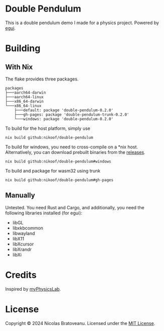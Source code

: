 # Double Pendulum

This is a double pendulum demo I made for a physics project. Powered by [egui](https://github.com/emilk/egui).

# Building

## With Nix

The flake provides three packages.

```
packages
├───aarch64-darwin
├───aarch64-linux
├───x86_64-darwin
└───x86_64-linux
    ├───default: package 'double-pendulum-0.2.0'
    ├───gh-pages: package 'double-pendulum-trunk-0.2.0'
    └───windows: package 'double-pendulum-0.2.0'
```

To build for the host platform, simply use

```shell
nix build github:nikoof/double-pendulum
```

To build for windows, you need to cross-compile on a \*nix host. Alternatively, you can download prebuilt binaries from the [releases](https://github.com/nikoof/double-pendulum/releases).

```shell
nix build github:nikoof/double-pendulum#windows
```

To build and package for wasm32 using trunk

```shell
nix build github:nikoof/double-pendulum#gh-pages
```

## Manually

Untested. You need Rust and Cargo, and additionally, you need the following libraries installed (for egui):

- libGL
- libxkbcommon
- libwayland
- libX11
- libXcursor
- libXrandr
- libXi

# Credits

Inspired by [myPhysicsLab](https://www.myphysicslab.com/pendulum/double-pendulum-en.html).

# License

Copyright © 2024 Nicolas Bratoveanu. Licensed under the [MIT License](./LICENSE).
